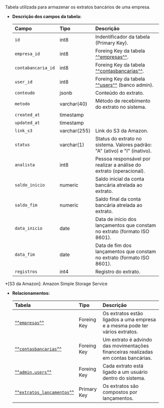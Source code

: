 Tabela utilizada para armazenar os extratos bancários de uma empresa.

- **Descrição dos campos da tabela:**

  | Campo              | Tipo         | Descrição                                                                  |
  | :----------------- | :----------- | :------------------------------------------------------------------------- |
  | `id`               | int8         | Indentificador da tabela (Primary Key).                                    |
  | `empresa_id`       | int8         | Foreing Key da tabela [^^empresas^^](#empresas).                           |
  | `contabancaria_id` | int8         | Foreing Key da tabela [^^contasbancarias^^](#contas_bancarias).            |
  | `user_id`          | int8         | Foreing Key da tabela [^^users^^](db-admin.md#users) (banco admin).        |
  | `conteudo`         | jsonb        | Conteúdo do extrato.                                                       |
  | `metodo`           | varchar(40)  | Método de recebimento do extrato no sistema.                               |
  | `created_at`       | timestamp    |                                                                            |
  | `updated_at`       | timestamp    |                                                                            |
  | `link_s3`          | varchar(255) | Link do S3 da Amazon.                                                      |
  | `status`           | varchar(1)   | Status do extrato no sistema. Valores padrão: "A" (ativo) e "I" (inativo). |
  | `analista`         | int8         | Pessoa responsável por realizar a análise do extrato (operacional).        |
  | `saldo_inicio`     | numeric      | Saldo inicial da conta bancária atrelada ao extrato.                       |
  | `saldo_fim`        | numeric      | Saldo final da conta bancária atrelada ao extrato.                         |
  | `data_inicio`      | date         | Data de início dos lançamentos que constam no extrato (formato ISO 8601).  |
  | `data_fim`         | date         | Data de fim dos lançamentos que constam no extrato (formato ISO 8601).     |
  | `registros`        | int4         | Registro do extrato.                                                       |

*[S3 da Amazon]: Amazon Simple Storage Service

- **Relacionamentos:**

  | Tabela                                              | Tipo        | Descrição                                                                          |
  | :-------------------------------------------------- | :---------- | :----------------------------------------------------------------------------------|
  | [^^`empresas`^^](#empresas)                         | Foreing Key | Os extratos estão ligados a uma empresa e a mesma pode ter vários extratos.        |
  | [^^`contasbancarias`^^](#contasbancarias)           | Foreing Key | Um extrato é advindo das movimentações financeiras realizadas em contas bancárias. |
  | [^^`admin.users`^^](db-admin.md#users)              | Foreing Key | Cada extrato está ligado a um usuário dentro do sistema.                           |
  | [^^`extratos_lancamentos`^^](#extratos_lancamentos) | Primary Key | Os extratos são compostos por lançamentos.                                         |